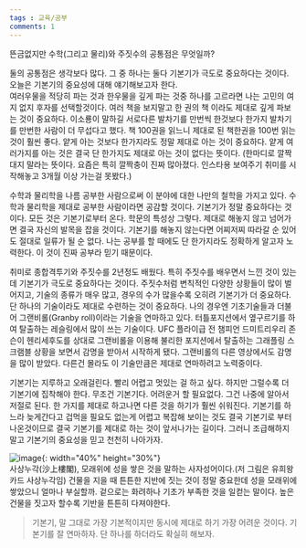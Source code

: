 ```yaml
---
tags : 교육/공부
comments: 1
---
```


뜬금없지만 수학(그리고 물리)와 주짓수의 공통점은 무엇일까?  

둘의 공통점은 생각보다 많다. 그 중 하나는 둘다 기본기가 극도로 중요하다는 것이다. 오늘은 기본기의 중요성에 대해 얘기해보고자 한다.  
여러우물을 적당히 파는 것과 한우물을 깊게 파는 것중 하나를 고르라면 나는 고민의 여지 없지 후자를 선택할것이다. 여러 책을 보지말고 한 권의 책 이라도 제대로 깊게 파보는 것이 중요하다. 이소룡이 말하길 서로다른 발차기를 만번씩 한것보다 한가지 발차기를 만번한 사람이 더 무섭다고 했다. 책 100권을 읽느니 제대로 된 책한권을 100번 읽는 것이 훨씬 좋다. 얕게 아는 것보다 한가지라도 정말 제대로 아는 것이 중요하다. 얕게 여러가지를 아는 것은 결국 단 한가지도 제대로 아는 것이 없다는 뜻이다. (한마디로 깔짝대지 말라는 뜻이다. 요즘은 특히 깔짝충이 진짜 많아졌다. 인스타용 보여주기 취미를 시작해놓고 3개월 이상 가는걸 못봤다.)  


수학과 물리학을 나름 공부한 사람으로써 이 분야에 대한 나만의 철학을 가지고 있다. 수학과 물리학을 제대로 공부한 사람이라면 공감할 것이다. 기본기가 정말 중요하다는 것이다. 모든 것은 기본기로부터 온다. 학문의 특성상 그렇다. 제대로 해놓지 않고 넘어가면 결국 자신의 발목을 잡을 것이다. 기본기를 해놓지 않는다면 어찌저찌 따라갈 순 있어도 절대로 일류가 될 순 없다. 나는 공부를 할 때에도 단 한가지라도 정확하게 알고자 노력한다. 이 것이 진짜 공부라 믿기 때문이다.  


취미로 종합격투기와 주짓수를 2년정도 배웠다. 특히 주짓수를 배우면서 느낀 것이 있는데 기본기가 극도로 중요하다는 것이다. 주짓수처럼 변칙적인 다양한 상황들이 많이 벌어지고, 기술의 종류가 매우 많고, 경우의 수가 많을수록 오히려 기본기가 더 중요하다. 단 하나의 기술이라도 제대로 수련하는 것이 중요하다. 나의 경우엔 기초기술들과 더불어 그랜비롤(Granby roll)이라는 기술을 연마하고 있다. 터틀포지션에서 옆구르기를 하여 탈출하는 레슬링에서 많이 쓰는 기술이다. UFC 플라이급 전 챔피언 드미트리우리 존슨이 헨리세후도를 상대로 그랜비롤을 이용해 불리한 포지션에서 탈출하는 그래플링 스크램블 상황을 보면서 감명을 받아서 시작하게 됐다. 그랜비롤의 다른 영상에서도 감명을 많이 받았다. 다른건 몰라도 이 기술만큼은 제대로 연마하려고 노력중이다.  


기본기는 지루하고 오래걸린다. 빨리 어렵고 멋있는 걸 하고 싶다. 하지만 그럴수록 더 기본기에 집착해야 한다. 무조건 기본기다. 어려운거 할 필요없다. 그건 나중에 알아서 저절로 된다. 한 가지를 제대로 하고나면 다른 것을 하기가 훨씬 쉬워진다. 기본기를 하느라 늦게간다고 겁먹을 필요도 없는게 어렵고 복잡해 보이는 것도 결국 기본기로 부터 나온것이므로 결국 기본기를 제대로 하는 것이 앞서나가는 길이다. 그러니 조급해하지 말고 기본기의 중요성을 믿고 천천히 나아가자.  

![image](https://github.com/user-attachments/assets/1f63df82-a410-4f90-8f7c-03268cb2498c){: width="40%" height="30%"}  
사상누각(沙上樓閣), 모래위에 성을 쌓은 것을 말하는 사자성어이다.(저 그림은 유희왕 카드 사상누각임) 건물을 지을 때 튼튼한 지반에 짓는 것이 정말 중요한데 성을 모래위에 쌓았으니 얼마나 부실할까. 겉으로는 화려하나 기초가 부족한 것을 일컫는 말이다. 높은 건물을 짓고자 할수록 기반을 튼튼히 다져야한다.  

> 기본기, 말 그대로 가장 기본적이지만 동시에 제대로 하기 가장 어려운 것이다. 기본기를 잘 연마하자. 단 하나를 하더라도 확실히 해보자.


